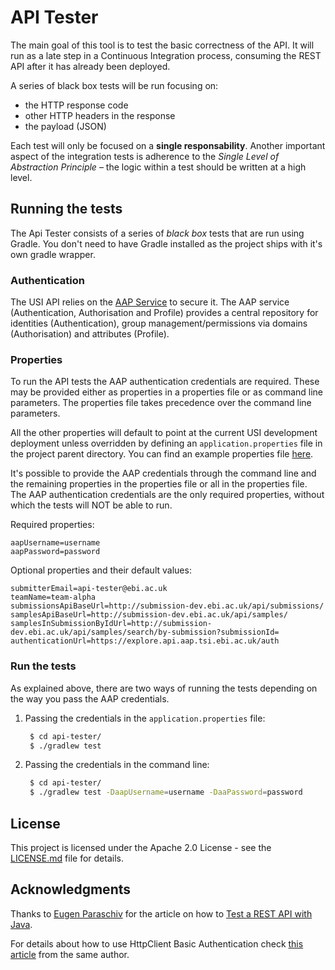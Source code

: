 # API Tester

The main goal of this tool is to test the basic correctness of the API. It will run as a late step in a Continuous Integration process, consuming the REST API after it has already been deployed.

A series of black box tests will be run focusing on:
- the HTTP response code
- other HTTP headers in the response
- the payload (JSON)

Each test will only be focused on a **single responsability**.
Another important aspect of the integration tests is adherence to the *Single Level of Abstraction Principle* – the logic within a test should be written at a high level.

## Running the tests
The Api Tester consists of a series of _black box_ tests that are run using Gradle.
You don't need to have Gradle installed as the project ships with it's own gradle wrapper.

### Authentication
The USI API relies on the [AAP Service](https://api.aap.tsi.ebi.ac.uk/docs/index.html) to secure it.
The AAP service (Authentication, Authorisation and Profile) provides a central repository for identities (Authentication), group management/permissions via domains (Authorisation) and attributes (Profile).

### Properties
To run the API tests the AAP authentication credentials are required. These may be provided either as properties in a properties file or as command line parameters.
The properties file takes precedence over the command line parameters.

All the other properties will default to point at the current USI development deployment unless overridden by defining an `application.properties` file in the project parent directory.
You can find an example properties file [here](application.properties.example).

It's possible to provide the AAP credentials through the command line and the remaining properties in the properties file or all in the properties file.
The AAP authentication credentials are the only required properties, without which the tests will NOT be able to run. 

Required properties:
````properties
aapUsername=username
aapPassword=password
````
Optional properties and their default values:
````properties
submitterEmail=api-tester@ebi.ac.uk
teamName=team-alpha
submissionsApiBaseUrl=http://submission-dev.ebi.ac.uk/api/submissions/
samplesApiBaseUrl=http://submission-dev.ebi.ac.uk/api/samples/
samplesInSubmissionByIdUrl=http://submission-dev.ebi.ac.uk/api/samples/search/by-submission?submissionId=
authenticationUrl=https://explore.api.aap.tsi.ebi.ac.uk/auth
````

### Run the tests
As explained above, there are two ways of running the tests depending on the way you pass the AAP credentials.
1. Passing the credentials in the `application.properties` file:
    ````bash
     $ cd api-tester/
     $ ./gradlew test
    ````
2. Passing the credentials in the command line:
    ````bash
     $ cd api-tester/
     $ ./gradlew test -DaapUsername=username -DaaPassword=password
    ````

## License
This project is licensed under the Apache 2.0 License - see the [LICENSE.md](LICENSE.md) file for details.

## Acknowledgments
Thanks to [Eugen Paraschiv](https://twitter.com/baeldung) for the article on how to [Test a REST API with Java](http://www.baeldung.com/integration-testing-a-rest-api).

For details about how to use HttpClient Basic Authentication check [this article](http://www.baeldung.com/httpclient-4-basic-authentication) from the same author.
